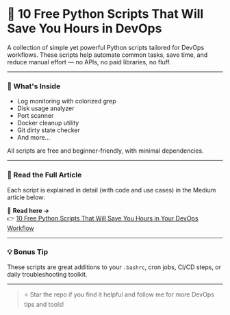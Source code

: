 # 🔧 10 Free Python Scripts That Will Save You Hours in DevOps

A collection of simple yet powerful Python scripts tailored for DevOps workflows. These scripts help automate common tasks, save time, and reduce manual effort — no APIs, no paid libraries, no fluff.

---

### 📜 What's Inside
- Log monitoring with colorized grep
- Disk usage analyzer
- Port scanner
- Docker cleanup utility
- Git dirty state checker
- And more...

All scripts are free and beginner-friendly, with minimal dependencies.

---

### 🧠 Read the Full Article

Each script is explained in detail (with code and use cases) in the Medium article below:

📖 **Read here →**  
👉 [10 Free Python Scripts That Will Save You Hours in Your DevOps Workflow](https://medium.com/@shell-terminal/10-free-python-scripts-that-will-save-you-hours-in-your-devops-workflow-link-tbd)

---

### 💡 Bonus Tip

These scripts are great additions to your `.bashrc`, cron jobs, CI/CD steps, or daily troubleshooting toolkit.

---

> ⭐ Star the repo if you find it helpful and follow me for more DevOps tips and tools!
